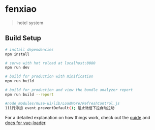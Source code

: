 # fenxiao

> hotel system

## Build Setup

``` bash
# install dependencies
npm install

# serve with hot reload at localhost:8080
npm run dev

# build for production with minification
npm run build

# build for production and view the bundle analyzer report
npm run build --report

#node_modules/muse-ui/lib/LoadMore/RefreshControl.js
111行添加 event.preventDefault(); 阻止微信下拉自动拉动
```
For a detailed explanation on how things work, check out the [guide](http://vuejs-templates.github.io/webpack/) and [docs for vue-loader](http://vuejs.github.io/vue-loader).
